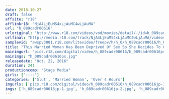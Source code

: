 ```yaml
---
date: 2018-10-27
draft: false
affsite: "r18"
afflinkr18: "NjA4LjEuMS4xLjAuMC4wLjAuMA"
url: "h_089cadr00616"
urloriginal: "http://www.r18.com/videos/vod/movies/detail/-/id=h_089cadr00616"
urlfinal: "http://media.r18.com/track/NjA4LjEuMS4xLjAuMC4wLjAuMA/videos/vod/movies/detail/-/id=h_089cadr00616"
samplevid: "awspv3001.r18.com/litevideo/freepv/h/h_0/h_089cadr00616/h_089cadr00616_dmb_w.mp4"
title: "This Married Woman Has Been Deprived Of Sex So She Decides To Get Fucked By Another Man By Lying And Saying She's Going To Work 4 Hours"
mainimgurl: "pics.r18.com/digital/video/h_089cadr00616/h_089cadr00616ps.jpg"
mainimgs: "h_089cadr00616ps.jpg"
releasedate: "Oct. 22, 2016"
duration: 241
productioncomp: "Stage Media"
girls: ['----']
categories: ['Slut', 'Married Woman', 'Over 4 Hours']
imgurls: ['pics.r18.com/digital/video/h_089cadr00616/h_089cadr00616jp-1.jpg', 'pics.r18.com/digital/video/h_089cadr00616/h_089cadr00616jp-2.jpg', 'pics.r18.com/digital/video/h_089cadr00616/h_089cadr00616jp-3.jpg', 'pics.r18.com/digital/video/h_089cadr00616/h_089cadr00616jp-4.jpg', 'pics.r18.com/digital/video/h_089cadr00616/h_089cadr00616jp-5.jpg', 'pics.r18.com/digital/video/h_089cadr00616/h_089cadr00616jp-6.jpg', 'pics.r18.com/digital/video/h_089cadr00616/h_089cadr00616jp-7.jpg', 'pics.r18.com/digital/video/h_089cadr00616/h_089cadr00616jp-8.jpg', 'pics.r18.com/digital/video/h_089cadr00616/h_089cadr00616jp-9.jpg', 'pics.r18.com/digital/video/h_089cadr00616/h_089cadr00616jp-10.jpg', 'pics.r18.com/digital/video/h_089cadr00616/h_089cadr00616jp-11.jpg', 'pics.r18.com/digital/video/h_089cadr00616/h_089cadr00616jp-12.jpg', 'pics.r18.com/digital/video/h_089cadr00616/h_089cadr00616jp-13.jpg', 'pics.r18.com/digital/video/h_089cadr00616/h_089cadr00616jp-14.jpg', 'pics.r18.com/digital/video/h_089cadr00616/h_089cadr00616jp-15.jpg', 'pics.r18.com/digital/video/h_089cadr00616/h_089cadr00616jp-16.jpg', 'pics.r18.com/digital/video/h_089cadr00616/h_089cadr00616jp-17.jpg', 'pics.r18.com/digital/video/h_089cadr00616/h_089cadr00616jp-18.jpg', 'pics.r18.com/digital/video/h_089cadr00616/h_089cadr00616jp-19.jpg', 'pics.r18.com/digital/video/h_089cadr00616/h_089cadr00616jp-20.jpg']
imgs: ['h_089cadr00616jp-1.jpg', 'h_089cadr00616jp-2.jpg', 'h_089cadr00616jp-3.jpg', 'h_089cadr00616jp-4.jpg', 'h_089cadr00616jp-5.jpg', 'h_089cadr00616jp-6.jpg', 'h_089cadr00616jp-7.jpg', 'h_089cadr00616jp-8.jpg', 'h_089cadr00616jp-9.jpg', 'h_089cadr00616jp-10.jpg', 'h_089cadr00616jp-11.jpg', 'h_089cadr00616jp-12.jpg', 'h_089cadr00616jp-13.jpg', 'h_089cadr00616jp-14.jpg', 'h_089cadr00616jp-15.jpg', 'h_089cadr00616jp-16.jpg', 'h_089cadr00616jp-17.jpg', 'h_089cadr00616jp-18.jpg', 'h_089cadr00616jp-19.jpg', 'h_089cadr00616jp-20.jpg']
---
```

